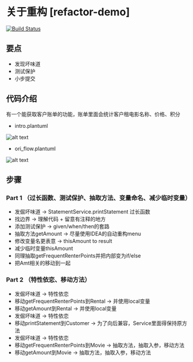 # 关于重构 [refactor-demo]
[![Build Status](https://travis-ci.org/abigail830/refactor-demo.svg?branch=master)](https://travis-ci.org/abigail830/refactor-demo)

## 要点
* 发现坏味道
* 测试保护
* 小步提交

## 代码介绍
有一个能获取客户账单的功能，账单里面会统计客户租电影名称、价格、积分

* intro.plantuml

![alt text](http://www.plantuml.com/plantuml/png/TP9FgzD04C3l-oc6dDGIy7cqAkyHWmhn7HB4ewp9Fbb8DfBiAnGHUcXhYms8Vn14hFLWFKZiGIZQVfpkffxy2axIcDTBSyXCPd-J-Kt8SIff8i-Za139PSZWpujCV-g3oyweB-E4a9OLqZG5wpoLSSGIU4R0z6J2nHCGD6BuvF1Ktd2Pa3Iy1KaLon9vtZJVZpkSOIDUBHmekGzdND0Gk93WsdSUE2Skt8IhxGF8gVtmaMixzebd8tPq2BFktdDkk_QfXz2rDYcfnhNQhhqhbUpJXFlCYWEiNNZkbjY9cfKqH7ZVxmjeDoqn5bIDpMSnZWouOffWH5HqZVfDS1ty61CkKb9N6WvZDM6FQJmyt8n5sE2nf8EUQDIgzq1l8PlpIyrylqukevM89OF7iSG2qUCtAbke_8iUBOiF_UtFhofxztSzKSE1od-foK2__4vCAEPJzJRV_1uYKsbXLA-oOhvGhoURrL9_NglH--ti6x9wtDCVn_yftLlXELAO5FCVQZGiLjDjFYDC152Q44AECST_x1y0)

* ori_flow.plantuml

![alt text](http://www.plantuml.com/plantuml/png/bLFFQnD15BxFN_6EAbH8YvSSfALTL8YbR10F7cJPl8I1oOxElWru4sqR5MCzI2j5srZKui543zgeQ_rdEhFhgV-2Bpy8QaEibzsPxttlUz_xs9sFAJ2Kr9KG94aX_6ostCug-5WDGj962C5lsGW8eKpyh6D4PJGD6Q8GDsOkda2X2BUCZ6YCdmcJc7GTpLaMEy6Ue524gZOGA0M6mK35KonC5FG7RKMe8LtL3ObY2FHBW_kWicAOlQWh-2-9fU1EtBzYvRJsmq25YM8KWhfE8XAHvhF2AWdx_MFsi6cRNxFztQDl1wwTvfrNMMVBRNwnwSPnkYtW7C0C-DwbQwK5du7yqu5x_uQvitRj_d7wc1lppslvZ-QiVVtEFdt2aEjkyBbm_W8pHltBtlMRlbVo5ieUQmm9SqE1eruhxnoEPKSDYvUlb9PyRxdy-qYM_6letEIX65MWlwJu_uYg1cydN1f4R5Qq_3ElNizszhBzhdsmFZafzi7k2ZPjzxFTsxM7MuKXdqsEEFRjFRVpmZtlkiqF77z-bqDuDjwfm7jaswjvzoLtsFMMVTGUAOptEkrQDIGm62UAG4OGav5HJOWAJlc0fnRdsG3_dBy0)


## 步骤
### Part 1 （过长函数、测试保护、抽取方法、变量命名、减少临时变量）

* 发倔坏味道 -> StatementService.printStatement 过长函数
* 找边界 -> 理解代码 + 留意有注释的地方
* 添加测试保护 -> given/when/then的套路
* 抽取方法getAmount -> 尽量使用IDEA的自动重构menu
* 修改变量名更表意 -> thisAmount to result
* 减少临时变量thisAmount
* 同理抽取getFrequentRenterPoints并把内部变为if/else
* 把Amt相关的移动到一起

### Part 2 （特性依恋、移动方法）

* 发倔坏味道 -> 特性依恋
* 移动getFrequentRenterPoints到Rental -> 并使用local变量
* 移动getAmount到Rental -> 并使用local变量
* 发倔坏味道 -> 特性依恋
* 移动printStatement到Customer -> 为了向后兼容，Service里面得保持原方法
* 发倔坏味道 -> 特性依恋
* 移动getFrequentRenterPoints到Movie -> 抽取方法，抽取入参，移动方法
* 移动getAmount到Movie -> 抽取方法，抽取入参，移动方法




